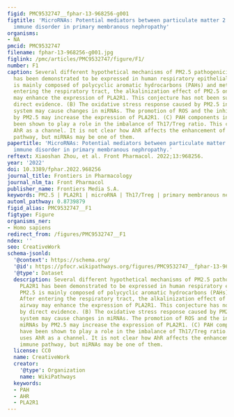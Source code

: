 ```yaml
---
figid: PMC9532747__fphar-13-968256-g001
figtitle: 'MicroRNAs: Potential mediators between particulate matter 2.5 and Th17/Treg
  immune disorder in primary membranous nephropathy'
organisms:
- NA
pmcid: PMC9532747
filename: fphar-13-968256-g001.jpg
figlink: /pmc/articles/PMC9532747/figure/F1/
number: F1
caption: Several different hypothetical mechanisms of PM2.5 pathogenicity. (A) PLA2R1
  has been demonstrated to be expressed in human respiratory epithelial cells. PM2.5
  is mainly composed of polycyclic aromatic hydrocarbons (PAHs) and metals. After
  entering the respiratory tract, the alkalinization effect of PM2.5 on the airway
  may enhance the expression of PLA2R1. This conjecture has not been supported by
  direct evidence. (B) The oxidative stress response caused by PM2.5 in the respiratory
  system may cause changes in miRNAs. The promotion of ROS and the inhibition of miRNAs
  by PM2.5 may increase the expression of PLA2R1. (C) PAH components in PM2.5 have
  been shown to play a role in the imbalance of Th17/Treg ratio. This component uses
  AhR as a channel. It is not clear how AhR affects the enhancement of Th17 immune
  pathway, but miRNAs may be one of them.
papertitle: 'MicroRNAs: Potential mediators between particulate matter 2.5 and Th17/Treg
  immune disorder in primary membranous nephropathy.'
reftext: Xiaoshan Zhou, et al. Front Pharmacol. 2022;13:968256.
year: '2022'
doi: 10.3389/fphar.2022.968256
journal_title: Frontiers in Pharmacology
journal_nlm_ta: Front Pharmacol
publisher_name: Frontiers Media S.A.
keywords: PM2.5 | PLA2R1 | microRNA | Th17/Treg | primary membranous nephropathy (PMN)
automl_pathway: 0.8739879
figid_alias: PMC9532747__F1
figtype: Figure
organisms_ner:
- Homo sapiens
redirect_from: /figures/PMC9532747__F1
ndex: ''
seo: CreativeWork
schema-jsonld:
  '@context': https://schema.org/
  '@id': https://pfocr.wikipathways.org/figures/PMC9532747__fphar-13-968256-g001.html
  '@type': Dataset
  description: Several different hypothetical mechanisms of PM2.5 pathogenicity. (A)
    PLA2R1 has been demonstrated to be expressed in human respiratory epithelial cells.
    PM2.5 is mainly composed of polycyclic aromatic hydrocarbons (PAHs) and metals.
    After entering the respiratory tract, the alkalinization effect of PM2.5 on the
    airway may enhance the expression of PLA2R1. This conjecture has not been supported
    by direct evidence. (B) The oxidative stress response caused by PM2.5 in the respiratory
    system may cause changes in miRNAs. The promotion of ROS and the inhibition of
    miRNAs by PM2.5 may increase the expression of PLA2R1. (C) PAH components in PM2.5
    have been shown to play a role in the imbalance of Th17/Treg ratio. This component
    uses AhR as a channel. It is not clear how AhR affects the enhancement of Th17
    immune pathway, but miRNAs may be one of them.
  license: CC0
  name: CreativeWork
  creator:
    '@type': Organization
    name: WikiPathways
  keywords:
  - PAH
  - AHR
  - PLA2R1
---
```

